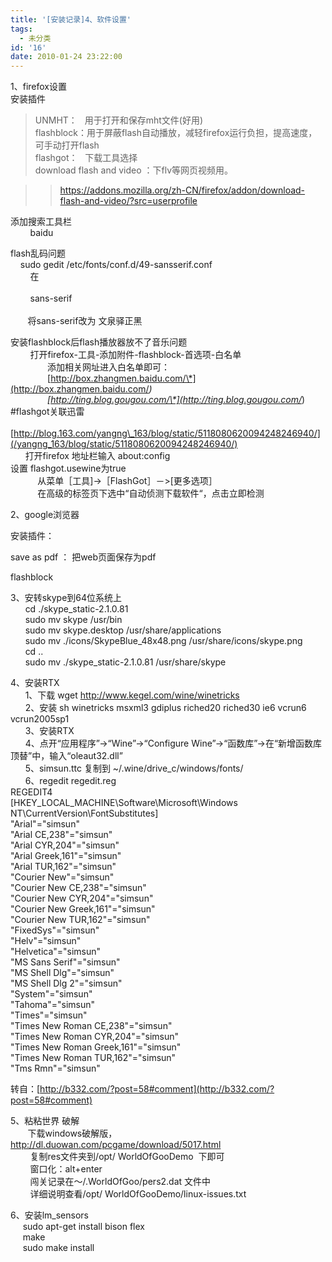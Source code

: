 ```yaml
---
title: '[安装记录]4、软件设置'
tags:
  - 未分类
id: '16'
date: 2010-01-24 23:22:00
---
```


  
1、firefox设置  
安装插件  

> UNMHT：   用于打开和保存mht文件(好用)  
> flashblock：用于屏蔽flash自动播放，减轻firefox运行负担，提高速度，可手动打开flash  
> flashgot：   下载工具选择  
> download flash and video ：下flv等网页视频用。  

> > https://addons.mozilla.org/zh-CN/firefox/addon/download-flash-and-video/?src=userprofile  

  
添加搜索工具栏  
        baidu

  
flash乱码问题  
    sudo gedit /etc/fonts/conf.d/49-sansserif.conf  
        在  
    <edit name="family" mode="append\_last">  
        <string>sans-serif</string>  
    </edit>  
       将sans-serif改为 文泉驿正黑  
  
安装flashblock后flash播放器放不了音乐问题  
        打开firefox-工具-添加附件-flashblock-首选项-白名单  
               添加相关网址进入白名单即可：  
               [http://box.zhangmen.baidu.com/\*](http://box.zhangmen.baidu.com/*)  
               [http://ting.blog.gougou.com/\*](http://ting.blog.gougou.com/*)  
#flashgot关联迅雷  
      [http://blog.163.com/yangng\_163/blog/static/5118080620094248246940/](/yangng_163/blog/static/5118080620094248246940/)  
      打开firefox 地址栏输入 about:config  
 设置 flashgot.usewine为true  
           从菜单［工具\]->［FlashGot］－>\[更多选项］  
           在高级的标签页下选中“自动侦测下载软件“，点击立即检测

2、google浏览器

安装插件：

 save as pdf ： 把web页面保存为pdf

 flashblock

  
3、安转skype到64位系统上  
      cd ./skype\_static-2.1.0.81  
      sudo mv skype /usr/bin  
      sudo mv skype.desktop /usr/share/applications  
      sudo mv ./icons/SkypeBlue\_48x48.png /usr/share/icons/skype.png  
      cd ..  
      sudo mv ./skype\_static-2.1.0.81 /usr/share/skype  
  

4、安装RTX  
      1、下载 wget http://www.kegel.com/wine/winetricks  
      2、安装 sh winetricks msxml3 gdiplus riched20 riched30 ie6 vcrun6 vcrun2005sp1  
      3、安装RTX  
      4、点开“应用程序”->“Wine”->“Configure Wine”->“函数库”->在“新增函数库顶替”中，输入“oleaut32.dll”  
      5、simsun.ttc 复制到 ~/.wine/drive\_c/windows/fonts/  
      6、regedit regedit.reg  
REGEDIT4  
\[HKEY\_LOCAL\_MACHINE\\Software\\Microsoft\\Windows NT\\CurrentVersion\\FontSubstitutes\]  
"Arial"="simsun"  
"Arial CE,238"="simsun"  
"Arial CYR,204"="simsun"  
"Arial Greek,161"="simsun"  
"Arial TUR,162"="simsun"  
"Courier New"="simsun"  
"Courier New CE,238"="simsun"  
"Courier New CYR,204"="simsun"  
"Courier New Greek,161"="simsun"  
"Courier New TUR,162"="simsun"  
"FixedSys"="simsun"  
"Helv"="simsun"  
"Helvetica"="simsun"  
"MS Sans Serif"="simsun"  
"MS Shell Dlg"="simsun"  
"MS Shell Dlg 2"="simsun"  
"System"="simsun"  
"Tahoma"="simsun"  
"Times"="simsun"  
"Times New Roman CE,238"="simsun"  
"Times New Roman CYR,204"="simsun"  
"Times New Roman Greek,161"="simsun"  
"Times New Roman TUR,162"="simsun"  
"Tms Rmn"="simsun"

  
转自：[http://b332.com/?post=58#comment](http://b332.com/?post=58#comment)  
  

5、粘粘世界 破解   
       下载windows破解版，http://dl.duowan.com/pcgame/download/5017.html  
        复制res文件夹到/opt/ WorldOfGooDemo  下即可  
        窗口化：alt+enter  
        闯关记录在～/.WorldOfGoo/pers2.dat 文件中  
        详细说明查看/opt/ WorldOfGooDemo/linux-issues.txt  
  
6、安装lm\_sensors  
     sudo apt-get install bison flex  
     make  
     sudo make install